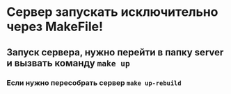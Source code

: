 # Сервер запускать исключительно через MakeFile!
## Запуск сервера, нужно перейти в папку server и вызвать команду ``` make up ```
### Если нужно пересобрать сервер ``` make up-rebuild ```
